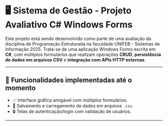# 🖥️ Sistema de Gestão - Projeto Avaliativo C# Windows Forms

Este projeto está sendo desenvolvido como parte de uma avaliação da disciplina de Programação Estruturada na faculdade UNIFEB - Sistemas de Informação 2025. Trata-se de uma aplicação Windows Forms escrita em **C#**, com múltiplos formulários que realizam operações **CRUD**, **persistência de dados em arquivos CSV** e **integração com APIs HTTP externas**.

---

## 📌 Funcionalidades implementadas até o momento

- ✅ Interface gráfica amigável com múltiplos formulários.
- 📁 Salvamento e carregamento de dados em arquivos `.csv`.
- 🔒 Telas de autenticação/login com validação de usuários.

---
